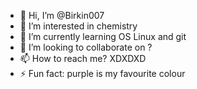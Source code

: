 - 👋 Hi, I’m @Birkin007
- 👀 I’m interested in chemistry
- 🌱 I’m currently learning OS Linux and git
- 💞️ I’m looking to collaborate on ?
- 📫 How to reach me? XDXDXD
- ⚡ Fun fact: purple is my favourite colour

<!---
Birkin007/Birkin007 is a ✨ special ✨ repository because its `README.md` (this file) appears on your GitHub profile.
You can click the Preview link to take a look at your changes.
--->
